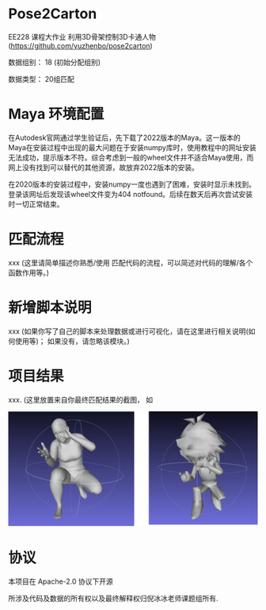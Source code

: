 # Pose2Carton 

EE228 课程大作业 利用3D骨架控制3D卡通人物 (https://github.com/yuzhenbo/pose2carton) 

数据组别： 18 (初始分配组别)

数据类型： 20组匹配


# Maya 环境配置

在Autodesk官网通过学生验证后，先下载了2022版本的Maya。这一版本的Maya在安装过程中出现的最大问题在于安装numpy库时，使用教程中的网址安装无法成功，提示版本不符。综合考虑到一般的wheel文件并不适合Maya使用，而网上没有找到可以替代的其他资源，故放弃2022版本的安装。

在2020版本的安装过程中，安装numpy一度也遇到了困难，安装时显示未找到。登录该网址后发现该wheel文件变为404 notfound。后续在数天后再次尝试安装时一切正常结束。



# 匹配流程

xxx (这里请简单描述你熟悉/使用 匹配代码的流程，可以简述对代码的理解/各个函数作用等。)



# 新增脚本说明

xxx (如果你写了自己的脚本来处理数据或进行可视化，请在这里进行相关说明(如何使用等)； 如果没有，请忽略该模块。)



# 项目结果

xxx. (这里放置来自你最终匹配结果的截图， 如

![image](img/pose2carton.png)



# 协议 
本项目在 Apache-2.0 协议下开源

所涉及代码及数据的所有权以及最终解释权归倪冰冰老师课题组所有. 
